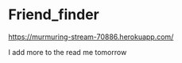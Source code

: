 # Friend_finder

 https://murmuring-stream-70886.herokuapp.com/
 
 I add more to the read me tomorrow
